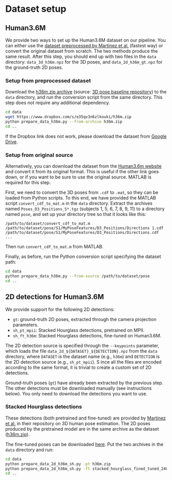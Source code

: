 # Dataset setup

## Human3.6M
We provide two ways to set up the Human3.6M dataset on our pipeline. You can either use the [dataset preprocessed by Martinez et al.](https://github.com/una-dinosauria/3d-pose-baseline) (fastest way) or convert the original dataset from scratch. The two methods produce the same result. After this step, you should end up with two files in the `data` directory: `data_3d_h36m.npz` for the 3D poses, and `data_2d_h36m_gt.npz` for the ground-truth 2D poses.

### Setup from preprocessed dataset
Download the [h36m.zip archive](https://www.dropbox.com/s/e35qv3n6zlkouki/h36m.zip) 
(source: [3D pose baseline repository](https://github.com/una-dinosauria/3d-pose-baseline)) 
to the `data` directory, and run the conversion script from the same directory. 
This step does not require any additional dependency.

```sh
cd data
wget https://www.dropbox.com/s/e35qv3n6zlkouki/h36m.zip
python prepare_data_h36m.py --from-archive h36m.zip
cd ..
```

If the Dropbox link does not work, please download the dataset from 
[Google Drive](https://drive.google.com/drive/folders/1c7Iz6Tt7qbaw0c1snKgcGOD-JGSzuZ4X?usp=sharing).

### Setup from original source
Alternatively, you can download the dataset from the 
[Human3.6m website](http://vision.imar.ro/human3.6m/) 
and convert it from its original format. This is useful if the other link goes down, 
or if you want to be sure to use the original source. MATLAB is required for this step.

First, we need to convert the 3D poses from `.cdf` to `.mat`, 
so they can be loaded from Python scripts. To this end, we have provided the MATLAB script 
`convert_cdf_to_mat.m` in the `data` directory. 
Extract the archives named `Poses_D3_Positions_S*.tgz` 
(subjects 1, 5, 6, 7, 8, 9, 11) to a directory named `pose`, 
and set up your directory tree so that it looks like this:

```
/path/to/dataset/convert_cdf_to_mat.m
/path/to/dataset/pose/S1/MyPoseFeatures/D3_Positions/Directions 1.cdf
/path/to/dataset/pose/S1/MyPoseFeatures/D3_Positions/Directions.cdf
...
```
Then run `convert_cdf_to_mat.m` from MATLAB.

Finally, as before, run the Python conversion script specifying the dataset path:
```sh
cd data
python prepare_data_h36m.py --from-source /path/to/dataset/pose
cd ..
```

## 2D detections for Human3.6M
We provide support for the following 2D detections:

- `gt`: ground-truth 2D poses, extracted through the camera projection parameters.
- `sh_pt_mpii`: Stacked Hourglass detections, pretrained on MPII.
- `sh_ft_h36m`: Stacked Hourglass detections, fine-tuned on Human3.6M.

The 2D detection source is specified through the `--keypoints` parameter,
which loads the file `data_2d_${DATASET}_${DETECTION}.npz` from the `data` directory,
 where `DATASET` is the dataset name (e.g., `h36m`) and `DETECTION` is the 2D detection source
  (e.g., `sh_pt_mpii`). 
  S  ince all the files are encoded according to the same format, 
  it is trivial to  create a custom set of 2D detections.

Ground-truth poses (`gt`) have already been extracted by the previous step. 
The other detections must be downloaded manually (see instructions below). 
You only need to download the detections you want to use.

### Stacked Hourglass detections
These detections (both pretrained and fine-tuned) are provided by 
[Martinez et al.](https://github.com/una-dinosauria/3d-pose-baseline) in their repository 
on 3D human pose estimation. 
The 2D poses produced by the pretrained model are in the same archive as the dataset 
([h36m.zip](https://www.dropbox.com/s/e35qv3n6zlkouki/h36m.zip)). 

The fine-tuned poses can be downloaded 
[here](https://drive.google.com/open?id=0BxWzojlLp259S2FuUXJ6aUNxZkE). 
Put the two archives in the `data` directory and run:

```sh
cd data
python prepare_data_2d_h36m_sh.py -pt h36m.zip
python prepare_data_2d_h36m_sh.py -ft stacked_hourglass_fined_tuned_240.tar.gz
cd ..
```
